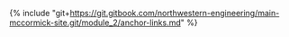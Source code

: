 {% include "git+https://git.gitbook.com/northwestern-engineering/main-mccormick-site.git/module_2/anchor-links.md" %}

